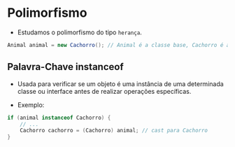 # Polimorfismo

- Estudamos o polimorfismo do tipo `herança`.

```java
Animal animal = new Cachorro(); // Animal é a classe base, Cachorro é a subclasse
```
## Palavra-Chave instanceof

- Usada para verificar se um objeto é uma instância de uma determinada classe ou interface antes de realizar operações específicas.

- Exemplo:
```java
if (animal instanceof Cachorro) {
    // ...
    Cachorro cachorro = (Cachorro) animal; // cast para Cachorro
}
```